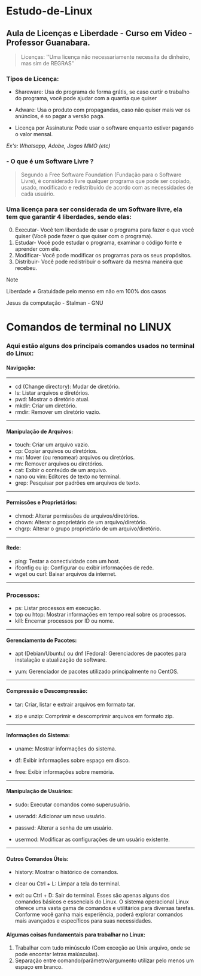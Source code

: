 # Estudo-de-Linux
 ## Aula de Licenças e Liberdade - Curso em Video - Professor Guanabara.

> Licenças: ''Uma licença não necessariamente necessita de dinheiro, mas sim de REGRAS''

### Tipos de Licença:

* Shareware: Usa do programa de forma grátis, se caso curtir o trabalho do programa, você pode ajudar com a quantia que quiser

* Adware: Usa o produto com propagandas, caso não quiser mais ver os anúncios, é so pagar a versão paga.

* Licença por Assinatura: Pode usar o software enquanto estiver pagando o valor mensal.

*Ex's: Whatsapp, Adobe, Jogos MMO (etc)*

### - O que é um Software Livre ?

> Segundo a Free Software Foundation (Fundação para o Software Livre), é considerado livre qualquer programa que pode ser copiado, usado, modificado e redistribuído de acordo com as necessidades de cada usuário.

### Uma licença para ser considerada de um Software livre, ela tem que garantir 4 liberdades, sendo elas:

0. Executar- Você tem liberdade de usar o programa para fazer o que você quiser (Você pode fazer o que quiser com o programa).
1. Estudar- Você pode estudar o programa, examinar o código fonte e aprender com ele.
2. Modificar- Você pode modificar os programas para os seus propósitos.
3. Distribuir- Você pode redistribuir o software da mesma maneira que recebeu.


> [!NOTE] 
Liberdade ≠ Gratuidade pelo menso em não em 100% dos casos

Jesus da computação - Stalman - GNU

# Comandos de terminal no **LINUX**


### Aqui estão alguns dos principais comandos usados no terminal do Linux:

#### Navigação:
---
* cd (Change directory): Mudar de diretório.
* ls: Listar arquivos e diretórios.
* pwd: Mostrar o diretório atual.
* mkdir: Criar um diretório.
* rmdir: Remover um diretório vazio.
---

#### Manipulação de Arquivos:

* touch: Criar um arquivo vazio.
* cp: Copiar arquivos ou diretórios.
* mv: Mover (ou renomear) arquivos ou diretórios.
* rm: Remover arquivos ou diretórios.
* cat: Exibir o conteúdo de um arquivo.
* nano ou vim: Editores de texto no terminal.
* grep: Pesquisar por padrões em arquivos de texto.
---
#### Permissões e Proprietários:

* chmod: Alterar permissões de arquivos/diretórios.
* chown: Alterar o proprietário de um arquivo/diretório.
* chgrp: Alterar o grupo proprietário de um arquivo/diretório.
---
#### Rede:
* ping: Testar a conectividade com um host.
* ifconfig ou ip: Configurar ou exibir informações de rede.
* wget ou curl: Baixar arquivos da internet.
---
### Processos:

* ps: Listar processos em execução.
* top ou htop: Mostrar informações em tempo real sobre os processos.
* kill: Encerrar processos por ID ou nome.
---
#### Gerenciamento de Pacotes:


* apt (Debian/Ubuntu) ou dnf (Fedora): Gerenciadores de pacotes para instalação e atualização de software.

* yum: Gerenciador de pacotes utilizado principalmente no CentOS.
---
#### Compressão e Descompressão:

* tar: Criar, listar e extrair arquivos em formato tar.

* zip e unzip: Comprimir e descomprimir arquivos em formato zip.
---
#### Informações do Sistema:

* uname: Mostrar informações do sistema.

* df: Exibir informações sobre espaço em disco.

* free: Exibir informações sobre memória.

---
#### Manipulação de Usuários:

* sudo: Executar comandos como superusuário.

* useradd: Adicionar um novo usuário.

* passwd: Alterar a senha de um usuário.

* usermod: Modificar as configurações de um usuário existente.

---
#### Outros Comandos Úteis:

* history: Mostrar o histórico de comandos.

* clear ou Ctrl + L: Limpar a tela do terminal.

* exit ou Ctrl + D: Sair do terminal.
Esses são apenas alguns dos comandos básicos e essenciais do Linux. O sistema operacional Linux oferece uma vasta gama de comandos e utilitários para diversas tarefas. Conforme você ganha mais experiência, poderá explorar comandos mais avançados e específicos para suas necessidades.

#### Algumas coisas fundamentais para trabalhar no Linux:

1. Trabalhar com tudo minúsculo (Com exceção ao Unix arquivo, onde se pode encontar letras maiúsculas).
2. Separação entre comando/parâmetro/argumento utilizar pelo menos um espaço em branco.
